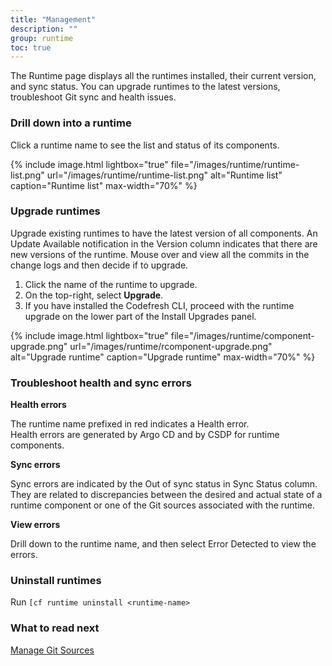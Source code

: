```yaml
---
title: "Management"
description: ""
group: runtime
toc: true
---
```



The Runtime page displays all the runtimes installed, their current version, and sync status. You can upgrade runtimes to the latest versions, troubleshoot Git sync and health issues.

### Drill down into a runtime
Click a runtime name to see the list and status of its components.  

  {% include 
	image.html 
	lightbox="true" 
	file="/images/runtime/runtime-list.png" 
	url="/images/runtime/runtime-list.png" 
	alt="Runtime list" 
	caption="Runtime list"
  max-width="70%" 
%}

### Upgrade runtimes
Upgrade existing runtimes to have the latest version of all components. An Update Available notification in the Version column indicates that there are new versions of the runtime. Mouse over and view all the commits in the change logs and then decide if to upgrade.
 
1. Click the name of the runtime to upgrade.
1. On the top-right, select **Upgrade**. 
1. If you have installed the Codefresh CLI, proceed with the runtime upgrade on the lower part of the Install Upgrades panel.

  {% include 
	image.html 
	lightbox="true" 
	file="/images/runtime/component-upgrade.png" 
	url="/images/runtime/rcomponent-upgrade.png" 
	alt="Upgrade runtime" 
	caption="Upgrade runtime"
  max-width="70%" 
%}  


### Troubleshoot health and sync errors 
**Health errors**  

The runtime name prefixed in red indicates a Health error.   
Health errors are generated by Argo CD and by CSDP for runtime components. 


**Sync errors**  

Sync errors are indicated by the Out of sync status in Sync Status column. They are related to discrepancies between the desired and actual state of a runtime component or one of the Git sources associated with the runtime.  



**View errors**  

Drill down to the runtime name, and then select Error Detected to view the errors.


### Uninstall runtimes
Run `[cf runtime uninstall <runtime-name>`


### What to read next
[Manage Git Sources]({{site.baseurl}}/docs/runtime/git-sources/)

